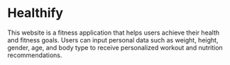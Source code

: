 # Healthify
This website is a fitness application that helps users achieve their health and fitness goals. Users can input personal data such as weight, height, gender, age, and body type to receive personalized workout and nutrition recommendations.
